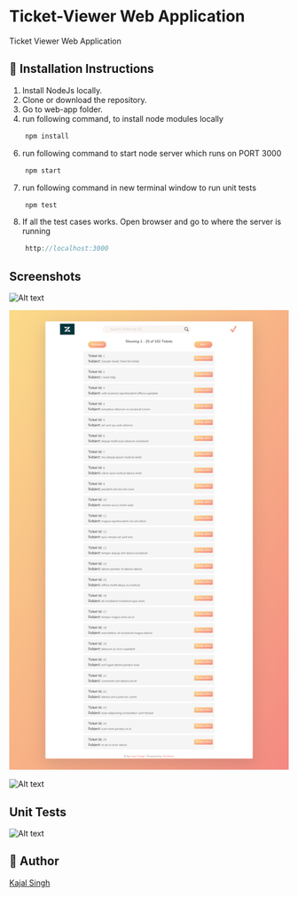 # Ticket-Viewer Web Application
Ticket Viewer Web Application

## 🚀 Installation Instructions

1. Install NodeJs locally.
2. Clone or download the repository.
4. Go to web-app folder. 
5. run following command, to install node modules locally
```javascript
    npm install
```
6. run following command to start node server which runs on PORT 3000
```javascript
    npm start
```
7. run following command in new terminal window to run unit tests
```javascript
    npm test
```
8. If all the test cases works. Open browser and go to where the server is running
```javascript
    http://localhost:3000
```

## Screenshots

![Alt text](/images/IndexPage.png?raw=true "List View")

![Alt text](https://github.com/kajal1106/Ticket-Viewer/blob/master/web-app/public/img/IndexPage.png "Single Ticket View")

![Alt text](/images/ErrorMessage.png?raw=true "Single Ticket View")



## Unit Tests

![Alt text](/images/TestCases.png?raw=true "Unit Test")

## 🐾 Author

[Kajal Singh](https://github.com/kajal1106)
